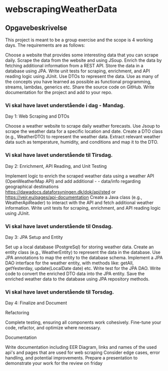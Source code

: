# webscrapingWeatherData

## Opgavebeskrivelse
This project is meant to be a group exercise and the scope is 4 working days. The requirements are as follows:

Choose a website that provides some interesting data that you can scrape daily.
Scrape the data from the website and using JSoup.
Enrich the data by fetching additional information from a REST API.
Store the data in a database using JPA.
Write unit tests for scraping, enrichment, and API reading logic using JUnit.
Use DTOs to represent the data.
Use as many of the concepts you have learned as possible as functional programming, streams, lambdas, generics etc.
Share the source code on GitHub.
Write documentation for the project and add to your repo.

### Vi skal have lavet understående i dag - Mandag.

Day 1: Web Scraping and DTOs

Choose a weather website to scrape daily weather forecasts.
Use Jsoup to scrape the weather data for a specific location and date.
Create a DTO class (e.g., WeatherDTO) to represent the weather data.
Extract relevant weather data such as temperature, humidity, and conditions and map it to the DTO.

### Vi skal have lavet understående til Tirsdag.

Day 2: Enrichment, API Reading, and Unit Testing

Implement logic to enrich the scraped weather data using a weather API (OpenWeatherMap API) and add additional - - data/info regarding geographical destinations
https://dawadocs.dataforsyningen.dk/dok/api/sted or
https://vejr.eu/pages/api-documentation
Create a Java class (e.g., WeatherApiReader) to interact with the API and fetch additional weather information.
Write unit tests for scraping, enrichment, and API reading logic using JUnit.

### Vi skal have lavet understående til Onsdag.

Day 3: JPA Setup and Entity

Set up a local database (PostgreSql) for storing weather data.
Create an entity class (e.g., WeatherEntity) to represent the data in the database.
Use JPA annotations to map the entity to the database schema.
Implement a JPA DAO interface for the weather entity, with methods like: getAll, getYesterday, update(LocalDate date) etc.
Write test for the JPA DAO.
Write code to convert the enriched DTO data into the JPA entity.
Save the enriched weather data to the database using JPA repository methods.

### Vi skal have lavet understående til Torsdag.
Day 4: Finalize and Document

Refactoring

Complete testing, ensuring all components work cohesively.
Fine-tune your code, refactor, and optimize where necessary.

Documentation

Write documentation including EER Diagram, links and names of the used api's and pages that are used for web scraping
Consider edge cases, error handling, and potential improvements.
Prepare a presentation to demonstrate your work for the review on friday